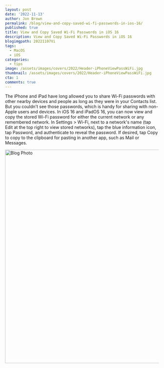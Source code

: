 ```yaml
---
layout: post
date: '2022-11-13'
author: Jon Brown
permalink: /blog/view-and-copy-saved-wi-fi-passwords-in-ios-16/
published: true
title: View and Copy Saved Wi-Fi Passwords in iOS 16
description: View and Copy Saved Wi-Fi Passwords in iOS 16
blogimgpath: 20221107Vi
tags:
  - MacOS
  - iOS
categories:
  - tips
image: /assets/images/covers/2022/Header-iPhoneViewPassWiFi.jpg
thumbnail: /assets/images/covers/2022/Header-iPhoneViewPassWiFi.jpg
cta: 1
comments: true
---
```

The iPhone and iPad have long allowed you to share Wi-Fi passwords with
other nearby devices and people as long as they were in your Contacts
list. But you couldn't see those passwords, which is handy for sharing
with non-Apple users and devices. In iOS 16 and iPadOS 16, you can now
view and copy the stored Wi-Fi password for either the current network
or any remembered network. In Settings \> Wi-Fi, next to a network's
name (tap Edit at the top right to view stored networks), tap the blue
information icon, tap Password, and authenticate to reveal the password.
If desired, tap Copy to copy to the clipboard for pasting in another
app, such as Mail or Messages.

<img alt="Blog Photo" src="{{ site.site_cdn }}/assets/images/blog/2022/20221107Vi/image2.jpeg" class="img-fluid rounded m-2" width="700" />

